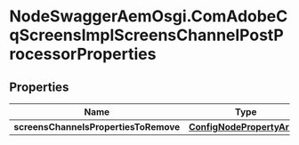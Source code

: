 # NodeSwaggerAemOsgi.ComAdobeCqScreensImplScreensChannelPostProcessorProperties

## Properties
Name | Type | Description | Notes
------------ | ------------- | ------------- | -------------
**screensChannelsPropertiesToRemove** | [**ConfigNodePropertyArray**](ConfigNodePropertyArray.md) |  | [optional] 


